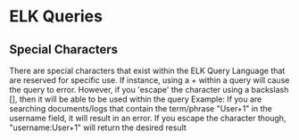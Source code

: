 # ELK Queries
## Special Characters
There are special characters that exist within the ELK Query Language that are reserved for specific use. If instance, using a + within a query will cause the query to error. However, if you 'escape' the character
  using a backslash [\], then it will be able to be used within the query
    Example: If you are searching documents/logs that contain the term/phrase "User+1" in the username field, it will result in an error. If you escape the character though, "username:User\+1" will return the desired result
